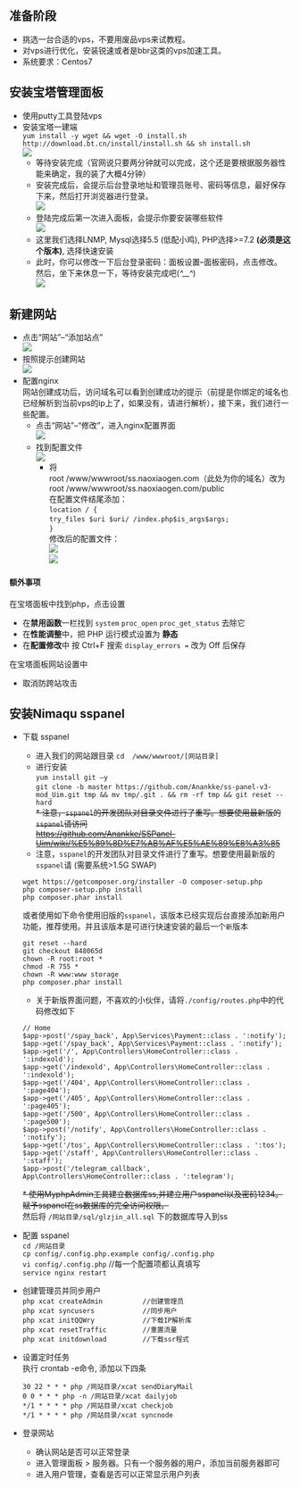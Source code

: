 
## 准备阶段

* 挑选一台合适的vps，不要用废品vps来试教程。  
* 对vps进行优化，安装锐速或者是bbr这类的vps加速工具。  
* 系统要求：Centos7  

## 安装宝塔管理面板  
* 使用putty工具登陆vps  
* 安装宝塔一建端  
`yum install -y wget && wget -O install.sh http://download.bt.cn/install/install.sh && sh install.sh`  
  ![](/data/bt1.jpg)  
  * 等待安装完成（官网说只要两分钟就可以完成，这个还是要根据服务器性能来确定，我的装了大概4分钟）  
  * 安装完成后，会提示后台登录地址和管理员账号、密码等信息，最好保存下来，然后打开浏览器进行登录。  
  ![](/data/bt2.jpg)  
  * 登陆完成后第一次进入面板，会提示你要安装哪些软件  
  ![](/data/bt3.jpg)  
  * 这里我们选择LNMP, Mysql选择5.5 (低配小鸡), PHP选择>=7.2 **(必须是这个版本)**, 选择快速安装  
  * 此时，你可以修改一下后台登录密码：面板设置–面板密码，点击修改。  
然后，坐下来休息一下，等待安装完成吧(*^__^*)  
  ![](data/bt4.jpg)  

## 新建网站  
* 点击“网站”–“添加站点”  
![](/data/bt5.jpg)  
* 按照提示创建网站  
![](/data/bt6.jpg)  
* 配置nginx  
网站创建成功后，访问域名可以看到创建成功的提示（前提是你绑定的域名也已经解析到当前vps的ip上了，如果没有，请进行解析），接下来，我们进行一些配置。  
  * 点击“网站”–“修改”，进入nginx配置界面  
 ![](/data/bt7.jpg)  
  * 找到配置文件  
    ![](/data/bt8.jpg)  
     * 将  
     root /www/wwwroot/ss.naoxiaogen.com（此处为你的域名）改为  
     root /www/wwwroot/ss.naoxiaogen.com/public  
     在配置文件结尾添加：  
     `location / {`  
     `try_files $uri $uri/ /index.php$is_args$args;`  
     `}`  
     修改后的配置文件：  
     ![](/data/bt9.jpg)  
     ![](/data/bt10.jpg)  

#### 额外事项  
在宝塔面板中找到php，点击设置  
* 在**禁用函数**一栏找到 `system` `proc_open` `proc_get_status` 去除它  
* 在**性能调整**中，把 PHP 运行模式设置为 **静态**  
* 在**配置修改**中 按 Ctrl+F 搜索 `display_errors =` 改为 Off 后保存  

在宝塔面板网站设置中  
* 取消防跨站攻击  

## 安装Nimaqu sspanel   
* 下载 sspanel  
  * 进入我们的网站跟目录
  `cd  /www/wwwroot/[网站目录]`
  * 进行安装  
  `yum install git –y`  
  `git clone -b master https://github.com/Anankke/ss-panel-v3-mod_Uim.git tmp && mv tmp/.git . && rm -rf tmp && git reset --hard`  
    ~~* 注意，`sspanel`的开发团队对目录文件进行了重写。想要使用最新版的`sspanel`请访问~~  
    ~~https://github.com/Anankke/SSPanel-Uim/wiki/%E5%89%8D%E7%AB%AF%E5%AE%89%E8%A3%85~~  
   * 注意，`sspanel`的开发团队对目录文件进行了重写。想要使用最新版的`sspanel`请 (需要系统>1.5G SWAP)  
   ```  
   wget https://getcomposer.org/installer -O composer-setup.php  
   php composer-setup.php install  
   php composer.phar install  
   ```  
   或者使用如下命令使用旧版的`sspanel`，该版本已经实现后台直接添加新用户功能，推荐使用。并且该版本是可进行快速安装的最后一个`新`版本  
   ```  
   git reset --hard  
   git checkout 848065d  
   chown -R root:root *  
   chmod -R 755 *  
   chown -R www:www storage  
   php composer.phar install  
   ```  
   
     * 关于新版界面问题，不喜欢的小伙伴，请将`./config/routes.php`中的代码修改如下  
     ```  
     // Home  
     $app->post('/spay_back', App\Services\Payment::class . ':notify');  
     $app->get('/spay_back', App\Services\Payment::class . ':notify');  
     $app->get('/', App\Controllers\HomeController::class . ':indexold');  
     $app->get('/indexold', App\Controllers\HomeController::class . ':indexold');  
     $app->get('/404', App\Controllers\HomeController::class . ':page404');  
     $app->get('/405', App\Controllers\HomeController::class . ':page405');  
     $app->get('/500', App\Controllers\HomeController::class . ':page500');  
     $app->post('/notify', App\Controllers\HomeController::class . ':notify');  
     $app->get('/tos', App\Controllers\HomeController::class . ':tos');  
     $app->get('/staff', App\Controllers\HomeController::class . ':staff');  
     $app->post('/telegram_callback', App\Controllers\HomeController::class . ':telegram');  

     ```  
     ~~* 使用MyphpAdmin工具建立数据库ss,并建立用户sspanel以及密码1234。 赋予sspanel在ss数据库的完全访问权限。~~  
     然后将 `/网站目录/sql/glzjin_all.sql` 下的数据库导入到ss  

* 配置 sspanel  
  `cd /网站目录`  
  `cp config/.config.php.example config/.config.php`  
  `vi config/.config.php`    //每一个配置项都认真填写  
  `service nginx restart`  

* 创建管理员并同步用户  
  `php xcat createAdmin          //创建管理员`  
  `php xcat syncusers            //同步用户`  
  `php xcat initQQWry            //下载IP解析库`  
  `php xcat resetTraffic         //重置流量`  
  `php xcat initdownload         //下载ssr程式`  

* 设置定时任务  
  执行 crontab -e命令, 添加以下四条  
  ```
  30 22 * * * php /网站目录/xcat sendDiaryMail  
  0 0 * * * php -n /网站目录/xcat dailyjob  
  */1 * * * * php /网站目录/xcat checkjob  
  */1 * * * * php /网站目录/xcat syncnode  
  ```  

* 登录网站  
  * 确认网站是否可以正常登录  
  * 进入管理面板 > 服务器。只有一个服务器的用户，添加当前服务器即可  
  * 进入用户管理，查看是否可以正常显示用户列表  










